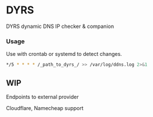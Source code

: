 # DYRS
DYRS dynamic DNS IP checker &amp; companion

### Usage
Use with crontab or systemd to detect changes.

``` bash
*/5 * * * * /_path_to_dyrs_/ >> /var/log/ddns.log 2>&1
```

## WIP

Endpoints to external provider

Cloudflare, Namecheap support
